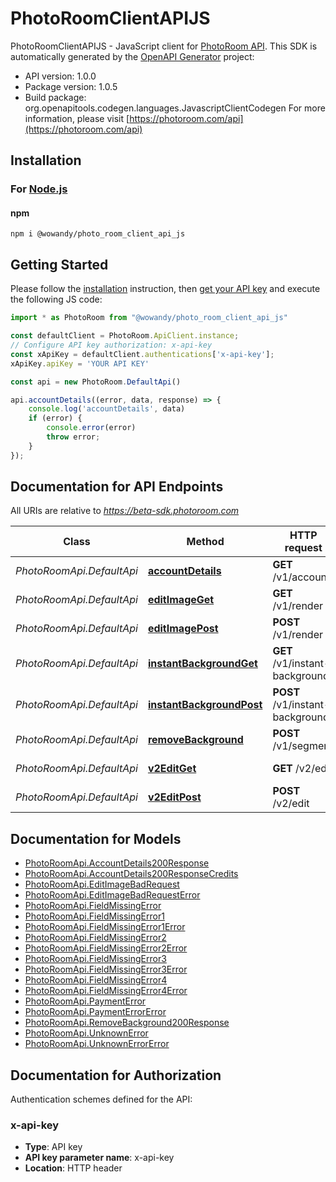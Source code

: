 # PhotoRoomClientAPIJS

PhotoRoomClientAPIJS - JavaScript client for [PhotoRoom API](https://www.photoroom.com/api).
This SDK is automatically generated by the [OpenAPI Generator](https://openapi-generator.tech) project:

- API version: 1.0.0
- Package version: 1.0.5
- Build package: org.openapitools.codegen.languages.JavascriptClientCodegen
For more information, please visit [https://photoroom.com/api](https://photoroom.com/api)

## Installation

### For [Node.js](https://nodejs.org/)

#### npm

```shell
npm i @wowandy/photo_room_client_api_js
```

## Getting Started

Please follow the [installation](#installation) instruction, then [get your API key](https://docs.photoroom.com/getting-started/how-can-i-get-my-api-key) and execute the following JS code:

```javascript
import * as PhotoRoom from "@wowandy/photo_room_client_api_js"

const defaultClient = PhotoRoom.ApiClient.instance;
// Configure API key authorization: x-api-key
const xApiKey = defaultClient.authentications['x-api-key'];
xApiKey.apiKey = 'YOUR API KEY'

const api = new PhotoRoom.DefaultApi()

api.accountDetails((error, data, response) => {
    console.log('accountDetails', data)
    if (error) {
        console.error(error)
        throw error;
    }
});
```

## Documentation for API Endpoints

All URIs are relative to *https://beta-sdk.photoroom.com*

| Class                     | Method                                                                | HTTP request                     | Description                |
|---------------------------|-----------------------------------------------------------------------|----------------------------------|----------------------------|
| *PhotoRoomApi.DefaultApi* | [**accountDetails**](docs/DefaultApi.md#accountDetails)               | **GET** /v1/account              | Account Details            |
| *PhotoRoomApi.DefaultApi* | [**editImageGet**](docs/DefaultApi.md#editImageGet)                   | **GET** /v1/render               | [BETA] Edit Image v1       |
| *PhotoRoomApi.DefaultApi* | [**editImagePost**](docs/DefaultApi.md#editImagePost)                 | **POST** /v1/render              | [BETA] Edit Image v1       |
| *PhotoRoomApi.DefaultApi* | [**instantBackgroundGet**](docs/DefaultApi.md#instantBackgroundGet)   | **GET** /v1/instant-backgrounds  | [BETA] Generate Background |
| *PhotoRoomApi.DefaultApi* | [**instantBackgroundPost**](docs/DefaultApi.md#instantBackgroundPost) | **POST** /v1/instant-backgrounds | [BETA] Generate Background |
| *PhotoRoomApi.DefaultApi* | [**removeBackground**](docs/DefaultApi.md#removeBackground)           | **POST** /v1/segment             | Remove Background          |
| *PhotoRoomApi.DefaultApi* | [**v2EditGet**](docs/DefaultApi.md#v2EditGet)                         | **GET** /v2/edit                 | [BETA] Edit Image v2       |
| *PhotoRoomApi.DefaultApi* | [**v2EditPost**](docs/DefaultApi.md#v2EditPost)                       | **POST** /v2/edit                | [BETA] Edit Image v2       |

## Documentation for Models

 - [PhotoRoomApi.AccountDetails200Response](docs/AccountDetails200Response.md)
 - [PhotoRoomApi.AccountDetails200ResponseCredits](docs/AccountDetails200ResponseCredits.md)
 - [PhotoRoomApi.EditImageBadRequest](docs/EditImageBadRequest.md)
 - [PhotoRoomApi.EditImageBadRequestError](docs/EditImageBadRequestError.md)
 - [PhotoRoomApi.FieldMissingError](docs/FieldMissingError.md)
 - [PhotoRoomApi.FieldMissingError1](docs/FieldMissingError1.md)
 - [PhotoRoomApi.FieldMissingError1Error](docs/FieldMissingError1Error.md)
 - [PhotoRoomApi.FieldMissingError2](docs/FieldMissingError2.md)
 - [PhotoRoomApi.FieldMissingError2Error](docs/FieldMissingError2Error.md)
 - [PhotoRoomApi.FieldMissingError3](docs/FieldMissingError3.md)
 - [PhotoRoomApi.FieldMissingError3Error](docs/FieldMissingError3Error.md)
 - [PhotoRoomApi.FieldMissingError4](docs/FieldMissingError4.md)
 - [PhotoRoomApi.FieldMissingError4Error](docs/FieldMissingError4Error.md)
 - [PhotoRoomApi.PaymentError](docs/PaymentError.md)
 - [PhotoRoomApi.PaymentErrorError](docs/PaymentErrorError.md)
 - [PhotoRoomApi.RemoveBackground200Response](docs/RemoveBackground200Response.md)
 - [PhotoRoomApi.UnknownError](docs/UnknownError.md)
 - [PhotoRoomApi.UnknownErrorError](docs/UnknownErrorError.md)


## Documentation for Authorization


Authentication schemes defined for the API:
### x-api-key


- **Type**: API key
- **API key parameter name**: x-api-key
- **Location**: HTTP header

